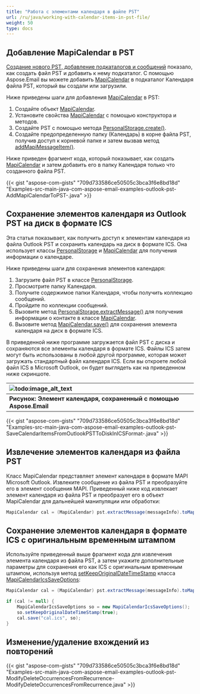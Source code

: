 ```yaml
---
title: "Работа с элементами календаря в файле PST"
url: /ru/java/working-with-calendar-items-in-pst-file/
weight: 50
type: docs
---
```


## **Добавление MapiCalendar в PST**

[Создание нового PST, добавление подкаталогов и сообщений](/email/java/create-new-pst-add-sub-folders-and-messages/) показало, как создать файл PST и добавить к нему подкаталог. С помощью Aspose.Email вы можете добавить [MapiCalendar](https://reference.aspose.com/email/java/com.aspose.email/mapicalendar/) в подкаталог Календаря файла PST, который вы создали или загрузили.

Ниже приведены шаги для добавления [MapiCalendar](https://reference.aspose.com/email/java/com.aspose.email/mapicalendar/) в PST:

1. Создайте объект [MapiCalendar](https://reference.aspose.com/email/java/com.aspose.email/mapicalendar/).
1. Установите свойства [MapiCalendar](https://reference.aspose.com/email/java/com.aspose.email/mapicalendar/) с помощью конструктора и методов.
1. Создайте PST с помощью метода [PersonalStorage.create()](https://reference.aspose.com/email/java/com.aspose.email/personalstorage/#create-java.lang.String-int-).
1. Создайте предопределенную папку (Календарь) в корне файла PST, получив доступ к корневой папке и затем вызвав метод [addMapiMessageItem()](https://reference.aspose.com/email/java/com.aspose.email/folderinfo/#addMapiMessageItem-com.aspose.email.IMapiMessageItem-).

Ниже приведен фрагмент кода, который показывает, как создать [MapiCalendar](https://reference.aspose.com/email/java/com.aspose.email/mapicalendar/) и затем добавить его в папку Календаря только что созданного файла PST.

{{< gist "aspose-com-gists" "709d733586ce50505c3bca3f6e8bd18d" "Examples-src-main-java-com-aspose-email-examples-outlook-pst-AddMapiCalendarToPST-.java" >}}

## **Сохранение элементов календаря из Outlook PST на диск в формате ICS**

Эта статья показывает, как получить доступ к элементам календаря из файла Outlook PST и сохранить календарь на диск в формате ICS. Она использует классы [PersonalStorage](https://reference.aspose.com/email/java/com.aspose.email/personalstorage/) и [MapiCalendar](https://reference.aspose.com/email/java/com.aspose.email/mapicalendar/) для получения информации о календаре.

Ниже приведены шаги для сохранения элементов календаря:

1. Загрузите файл PST в классе [PersonalStorage](https://reference.aspose.com/email/java/com.aspose.email/personalstorage/).
1. Просмотрите папку Календаря.
1. Получите содержимое папки Календаря, чтобы получить коллекцию сообщений.
1. Пройдите по коллекции сообщений.
1. Вызовите метод [PersonalStorage.extractMessage()](https://reference.aspose.com/email/java/com.aspose.email/personalstorage/#extractMessage-com.aspose.email.MessageInfo-) для получения информации о контакте в классе [MapiCalendar](https://reference.aspose.com/email/java/com.aspose.email/mapicalendar/).
1. Вызовите метод [MapiCalendar.save()](https://reference.aspose.com/email/java/com.aspose.email/mapicalendar/#save-java.io.OutputStream-) для сохранения элемента календаря на диск в формате ICS.

В приведенной ниже программе загружается файл PST с диска и сохраняются все элементы календаря в формате ICS. Файлы ICS затем могут быть использованы в любой другой программе, которая может загружать стандартный файл календаря ICS. Если вы откроете любой файл ICS в Microsoft Outlook, он будет выглядеть как на приведенном ниже скриншоте.

|![todo:image_alt_text](https://i.imgur.com/OhnGEXj.png)|
| :- |
|**Рисунок: Элемент календаря, сохраненный с помощью Aspose.Email**|
{{< gist "aspose-com-gists" "709d733586ce50505c3bca3f6e8bd18d" "Examples-src-main-java-com-aspose-email-examples-outlook-pst-SaveCalendarItemsFromOutlookPSTToDiskInICSFormat-.java" >}}

## **Извлечение элементов календаря из файла PST**

Класс MapiCalendar представляет элемент календаря в формате MAPI Microsoft Outlook. Извлеките сообщение из файла PST и преобразуйте его в элемент сообщения MAPI. Приведенный ниже код извлекает элемент календаря из файла PST и преобразует его в объект MapiCalendar для дальнейшей манипуляции или обработки:

```java
MapiCalendar cal = (MapiCalendar) pst.extractMessage(messageInfo).toMapiMessageItem();
```

## **Сохранение элементов календаря в формате ICS с оригинальным временным штампом**

Используйте приведенный выше фрагмент кода для извлечения элемента календаря из файла PST, а затем укажите дополнительные параметры для сохранения его как ICS с оригинальным временным штампом, используя метод [setKeepOriginalDateTimeStamp](https://reference.aspose.com/email/java/com.aspose.email/mapicalendaricssaveoptions/#setKeepOriginalDateTimeStamp-boolean-) класса [MapiCalendarIcsSaveOptions](https://reference.aspose.com/email/java/com.aspose.email/mapicalendaricssaveoptions/):

```java
MapiCalendar cal = (MapiCalendar) pst.extractMessage(messageInfo).toMapiMessageItem();

if (cal != null) {
    MapiCalendarIcsSaveOptions so = new MapiCalendarIcsSaveOptions();
    so.setKeepOriginalDateTimeStamp(true);
    cal.save("cal.ics", so);
}
```

## **Изменение/удаление вхождений из повторений**

{{< gist "aspose-com-gists" "709d733586ce50505c3bca3f6e8bd18d" "Examples-src-main-java-com-aspose-email-examples-outlook-pst-ModifyDeleteOccurrencesFromRecurrence-ModifyDeleteOccurrencesFromRecurrence.java" >}}
